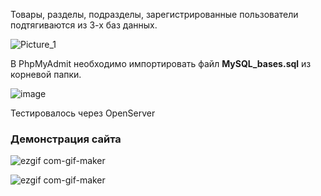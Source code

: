 Товары, разделы, подразделы, зарегистрированные пользователи подтягиваются из 3-х баз данных.

![Picture_1](https://i.ibb.co/Xby6DFH/image.png)


В PhpMyAdmit необходимо импортировать файл **MySQL_bases.sql** из корневой папки.

![image](https://user-images.githubusercontent.com/69976961/147848100-4c9b6f33-a56d-4011-ae5d-d7e9e6a4d2fb.png)


Тестировалось через OpenServer

### Демонстрация сайта
![ezgif com-gif-maker](https://user-images.githubusercontent.com/69976961/147375330-99f2e245-defe-43a6-bd80-e5a4d9da0183.gif)

![ezgif com-gif-maker](https://user-images.githubusercontent.com/69976961/147375439-6eae8a69-b702-4e67-bebf-3f6b8797ee8e.gif)
